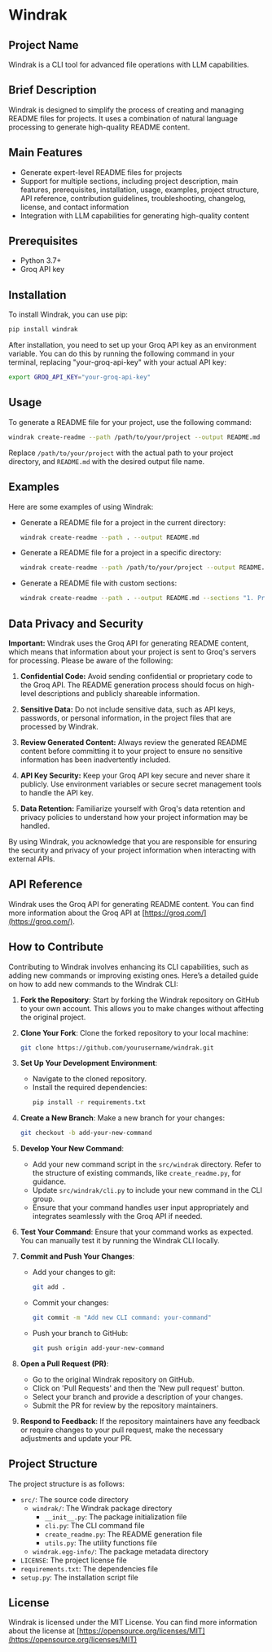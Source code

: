 # Windrak

## Project Name
Windrak is a CLI tool for advanced file operations with LLM capabilities.

## Brief Description
Windrak is designed to simplify the process of creating and managing README files for projects. It uses a combination of natural language processing to generate high-quality README content.

## Main Features
* Generate expert-level README files for projects
* Support for multiple sections, including project description, main features, prerequisites, installation, usage, examples, project structure, API reference, contribution guidelines, troubleshooting, changelog, license, and contact information
* Integration with LLM capabilities for generating high-quality content

## Prerequisites
* Python 3.7+
* Groq API key

## Installation
To install Windrak, you can use pip:

```bash
pip install windrak
```

After installation, you need to set up your Groq API key as an environment variable. You can do this by running the following command in your terminal, replacing "your-groq-api-key" with your actual API key:

```bash
export GROQ_API_KEY="your-groq-api-key"
```

## Usage
To generate a README file for your project, use the following command:
```bash
windrak create-readme --path /path/to/your/project --output README.md
```
Replace `/path/to/your/project` with the actual path to your project directory, and `README.md` with the desired output file name.

## Examples
Here are some examples of using Windrak:

* Generate a README file for a project in the current directory:
  ```bash
  windrak create-readme --path . --output README.md
  ```
* Generate a README file for a project in a specific directory:
  ```bash
  windrak create-readme --path /path/to/your/project --output README.md
  ```
* Generate a README file with custom sections:
  ```bash
  windrak create-readme --path . --output README.md --sections "1. Project Name, 2. Brief Description, 3. Main Features"
  ```

## Data Privacy and Security
**Important:** Windrak uses the Groq API for generating README content, which means that information about your project is sent to Groq's servers for processing. Please be aware of the following:

1. **Confidential Code:** Avoid sending confidential or proprietary code to the Groq API. The README generation process should focus on high-level descriptions and publicly shareable information.

2. **Sensitive Data:** Do not include sensitive data, such as API keys, passwords, or personal information, in the project files that are processed by Windrak.

3. **Review Generated Content:** Always review the generated README content before committing it to your project to ensure no sensitive information has been inadvertently included.

4. **API Key Security:** Keep your Groq API key secure and never share it publicly. Use environment variables or secure secret management tools to handle the API key.

5. **Data Retention:** Familiarize yourself with Groq's data retention and privacy policies to understand how your project information may be handled.

By using Windrak, you acknowledge that you are responsible for ensuring the security and privacy of your project information when interacting with external APIs.

## API Reference
Windrak uses the Groq API for generating README content. You can find more information about the Groq API at [https://groq.com/](https://groq.com/).


## How to Contribute
Contributing to Windrak involves enhancing its CLI capabilities, such as adding new commands or improving existing ones. Here’s a detailed guide on how to add new commands to the Windrak CLI:

1. **Fork the Repository**: Start by forking the Windrak repository on GitHub to your own account. This allows you to make changes without affecting the original project.
2. **Clone Your Fork**: Clone the forked repository to your local machine:
   ```bash
   git clone https://github.com/yourusername/windrak.git
   ```
3. **Set Up Your Development Environment**:
   * Navigate to the cloned repository.
   * Install the required dependencies:
     ```bash
     pip install -r requirements.txt
     ```

4. **Create a New Branch**: Make a new branch for your changes:
   ```bash
   git checkout -b add-your-new-command
   ```
5. **Develop Your New Command**:
   * Add your new command script in the `src/windrak` directory. Refer to the structure of existing commands, like `create_readme.py`, for guidance.
   * Update `src/windrak/cli.py` to include your new command in the CLI group.
   * Ensure that your command handles user input appropriately and integrates seamlessly with the Groq API if needed.

6. **Test Your Command**: Ensure that your command works as expected. You can manually test it by running the Windrak CLI locally.
7. **Commit and Push Your Changes**:
   * Add your changes to git:
     ```bash
     git add .
     ```
   * Commit your changes:
     ```bash
     git commit -m "Add new CLI command: your-command"
     ```
   * Push your branch to GitHub:
     ```bash
     git push origin add-your-new-command
     ```
8. **Open a Pull Request (PR)**:
   * Go to the original Windrak repository on GitHub.
   * Click on 'Pull Requests' and then the 'New pull request' button.
   * Select your branch and provide a description of your changes.
   * Submit the PR for review by the repository maintainers.
9. **Respond to Feedback**: If the repository maintainers have any feedback or require changes to your pull request, make the necessary adjustments and update your PR.

## Project Structure
The project structure is as follows:

* `src/`: The source code directory
  * `windrak/`: The Windrak package directory
    * `__init__.py`: The package initialization file
    * `cli.py`: The CLI command file
    * `create_readme.py`: The README generation file
    * `utils.py`: The utility functions file
  * `windrak.egg-info/`: The package metadata directory
* `LICENSE`: The project license file
* `requirements.txt`: The dependencies file
* `setup.py`: The installation script file

## License
Windrak is licensed under the MIT License. You can find more information about the license at [https://opensource.org/licenses/MIT](https://opensource.org/licenses/MIT)